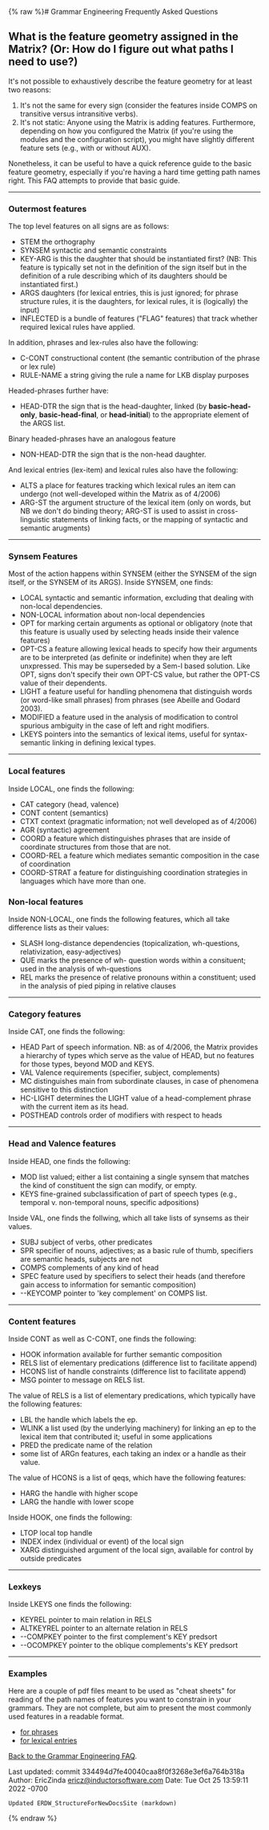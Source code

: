 {% raw %}# Grammar Engineering Frequently Asked Questions

## What is the feature geometry assigned in the Matrix? (Or: How do I figure out what paths I need to use?)

It's not possible to exhaustively describe the feature geometry for at
least two reasons:

1. It's not the same for every sign (consider the features inside COMPS
on transitive versus intransitive verbs).
2. It's not static: Anyone using the Matrix is adding features.
Furthermore, depending on how you configured the Matrix (if you're
using the modules and the configuration script), you might have
slightly different feature sets (e.g., with or without AUX).

Nonetheless, it can be useful to have a quick reference guide to the
basic feature geometry, especially if you're having a hard time getting
path names right. This FAQ attempts to provide that basic guide.

* * *

### Outermost features

The top level features on all signs are as follows:

- STEM the orthography
- SYNSEM syntactic and semantic constraints
- KEY-ARG is this the daughter that should be instantiated first? (NB:
This feature is typically set not in the definition of the sign
itself but in the definition of a rule describing which of its
daughters should be instantiated first.)
- ARGS daughters (for lexical entries, this is just ignored; for
phrase structure rules, it is the daughters, for lexical rules, it
is (logically) the input)
- INFLECTED is a bundle of features ("FLAG" features) that track
whether required lexical rules have applied.

In addition, phrases and lex-rules also have the following:

- C-CONT constructional content (the semantic contribution of the
phrase or lex rule)
- RULE-NAME a string giving the rule a name for LKB display purposes

Headed-phrases further have:

- HEAD-DTR the sign that is the head-daughter, linked (by
**basic-head-only**, **basic-head-final**, or **head-initial**) to
the appropriate element of the ARGS list.

Binary headed-phrases have an analogous feature

- NON-HEAD-DTR the sign that is the non-head daughter.

And lexical entries (lex-item) and lexical rules also have the
following:

- ALTS a place for features tracking which lexical rules an item can
undergo (not well-developed within the Matrix as of 4/2006)
- ARG-ST the argument structure of the lexical item (only on words,
but NB we don't do binding theory; ARG-ST is used to assist in
cross-linguistic statements of linking facts, or the mapping of
syntactic and semantic arugments)

* * *

### Synsem Features

Most of the action happens within SYNSEM (either the SYNSEM of the sign
itself, or the SYNSEM of its ARGS). Inside SYNSEM, one finds:

- LOCAL syntactic and semantic information, excluding that dealing
with non-local dependencies.
- NON-LOCAL information about non-local dependencies
- OPT for marking certain arguments as optional or obligatory (note
that this feature is usually used by selecting heads inside their
valence features)
- OPT-CS a feature allowing lexical heads to specify how their
arguments are to be interpreted (as definite or indefinite) when
they are left unxpressed. This may be superseded by a Sem-I based
solution. Like OPT, signs don't specify their own OPT-CS value, but
rather the OPT-CS value of their dependents.
- LIGHT a feature useful for handling phenomena that distinguish words
(or word-like small phrases) from phrases (see Abeille and Godard
2003).
- MODIFIED a feature used in the analysis of modification to control
spurious ambiguity in the case of left and right modifiers.
- LKEYS pointers into the semantics of lexical items, useful for
syntax-semantic linking in defining lexical types.

* * *

### Local features

Inside LOCAL, one finds the following:

- CAT category (head, valence)
- CONT content (semantics)
- CTXT context (pragmatic information; not well developed as of
4/2006)
- AGR (syntactic) agreement
- COORD a feature which distinguishes phrases that are inside of
coordinate structures from those that are not.
- COORD-REL a feature which mediates semantic composition in the case
of coordination
- COORD-STRAT a feature for distinguishing coordination strategies in
languages which have more than one.

### Non-local features

Inside NON-LOCAL, one finds the following features, which all take
difference lists as their values:

- SLASH long-distance dependencies (topicalization, wh-questions,
relativization, easy-adjectives)
- QUE marks the presence of wh- question words within a consituent;
used in the analysis of wh-questions
- REL marks the presence of relative pronouns within a constituent;
used in the analysis of pied piping in relative clauses

* * *

### Category features

Inside CAT, one finds the following:

- HEAD Part of speech information. NB: as of 4/2006, the Matrix
provides a hierarchy of types which serve as the value of HEAD, but
no features for those types, beyond MOD and KEYS.
- VAL Valence requirements (specifier, subject, complements)
- MC distinguishes main from subordinate clauses, in case of phenomena
sensitive to this distinction
- HC-LIGHT determines the LIGHT value of a head-complement phrase with
the current item as its head.
- POSTHEAD controls order of modifiers with respect to heads

* * *

### Head and Valence features

Inside HEAD, one finds the following:

- MOD list valued; either a list containing a single synsem that
matches the kind of constituent the sign can modify, or empty.
- KEYS fine-grained subclassification of part of speech types (e.g.,
temporal v. non-temporal nouns, specific adpositions)

Inside VAL, one finds the follwing, which all take lists of synsems as
their values.

- SUBJ subject of verbs, other predicates
- SPR specifier of nouns, adjectives; as a basic rule of thumb,
specifiers are semantic heads, subjects are not
- COMPS complements of any kind of head
- SPEC feature used by specifiers to select their heads (and therefore
gain access to information for semantic composition)
- --KEYCOMP pointer to 'key complement' on COMPS list.

* * *

### Content features

Inside CONT as well as C-CONT, one finds the following:

- HOOK information available for further semantic composition
- RELS list of elementary predications (difference list to facilitate
append)
- HCONS list of handle constraints (difference list to facilitate
append)
- MSG pointer to message on RELS list.

The value of RELS is a list of elementary predications, which typically
have the following features:

- LBL the handle which labels the ep.
- WLINK a list used (by the underlying machinery) for linking an ep to
the lexical item that contributed it; useful in some applications
- PRED the predicate name of the relation
- some list of ARGn features, each taking an index or a handle as
their value.

The value of HCONS is a list of qeqs, which have the following features:

- HARG the handle with higher scope
- LARG the handle with lower scope

Inside HOOK, one finds the following:

- LTOP local top handle
- INDEX index (individual or event) of the local sign
- XARG distinguished argument of the local sign, available for control
by outside predicates

* * *

### Lexkeys

Inside LKEYS one finds the following:

- KEYREL pointer to main relation in RELS
- ALTKEYREL pointer to an alternate relation in RELS
- --COMPKEY pointer to the first complement's KEY predsort
- --OCOMPKEY pointer to the oblique complements's KEY predsort

* * *

### Examples

Here are a couple of pdf files meant to be used as "cheat sheets" for
reading of the path names of features you want to constrain in your
grammars. They are not complete, but aim to present the most commonly
used features in a readable format.

- [for phrases](http://depts.washington.edu/uwcl/docs/geo1.pdf)
- [for lexical
entries](http://depts.washington.edu/uwcl/docs/geo2.pdf)

[Back to the Grammar Engineering FAQ](/GrammarEngineeringFaq).

Last updated: commit 334494d7fe40040caa8f0f3268e3ef6a764b318a
Author: EricZinda <ericz@inductorsoftware.com>
Date:   Tue Oct 25 13:59:11 2022 -0700

    Updated ERDW_StructureForNewDocsSite (markdown)
{% endraw %}